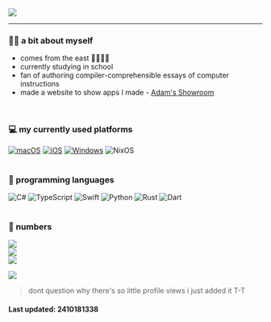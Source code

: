 <picture>
  <source
    srcset="https://readme-typing-svg.demolab.com?font=Noto+Sans&weight=600&size=23&duration=6000&pause=1000&color=FFFFFF&background=FFFFFF00&vCenter=true&width=600&height=38&lines=Hello%2C+world!+You+have+discovered+a+programmist!!!;%E4%BD%A0%E5%A5%BD%EF%BC%8C%E4%B8%96%E7%95%8C%EF%BC%81%E4%BD%A0%E5%8F%91%E7%8E%B0%E4%BA%86%E4%B8%80%E5%8F%AA%E9%87%8E%E7%94%9F%E7%9A%84%E7%A8%8B%E5%BA%8F%E7%8C%BF%EF%BC%81%EF%BC%81%EF%BC%81;%D0%9F%D1%80%D0%B8%D0%B2%D0%B5%D1%82%2C+%D0%BC%D0%B8%D1%80!+%D0%A2%D1%8B+%D0%BE%D1%82%D0%BA%D1%80%D1%8B%D0%BB%D0%B8+%D0%BF%D1%80%D0%BE%D0%B3%D1%80%D0%B0%D0%BC%D0%BC%D0%B8%D1%81%D1%82%D0%B0!!!"
    media="(prefers-color-scheme: dark)"
  />
  <source
    srcset="https://readme-typing-svg.demolab.com?font=Noto+Sans&weight=600&size=23&duration=6000&pause=1000&color=000000&background=FFFFFF00&vCenter=true&width=600&height=38&lines=Hello%2C+world!+You+have+discovered+a+programmer!!!;%E4%BD%A0%E5%A5%BD%EF%BC%8C%E4%B8%96%E7%95%8C%EF%BC%81%E4%BD%A0%E5%8F%91%E7%8E%B0%E4%BA%86%E4%B8%80%E5%8F%AA%E9%87%8E%E7%94%9F%E7%9A%84%E7%A8%8B%E5%BA%8F%E7%8C%BF%EF%BC%81%EF%BC%81%EF%BC%81;%D0%9F%D1%80%D0%B8%D0%B2%D0%B5%D1%82%2C+%D0%BC%D0%B8%D1%80!+%D0%A2%D1%8B+%D0%BE%D1%82%D0%BA%D1%80%D1%8B%D0%BB%D0%B8+%D0%BF%D1%80%D0%BE%D0%B3%D1%80%D0%B0%D0%BC%D0%BC%D0%B8%D1%81%D1%82%D0%B0!!!"
    media="(prefers-color-scheme: light), (prefers-color-scheme: no-preference)"
  />
  <img src="https://readme-typing-svg.demolab.com?font=Noto+Sans&weight=600&size=23&duration=6000&pause=1000&color=000000&background=FFFFFF00&vCenter=true&width=600&height=38&lines=Hello%2C+world!+You+have+discovered+a+programmer!!!;%E4%BD%A0%E5%A5%BD%EF%BC%8C%E4%B8%96%E7%95%8C%EF%BC%81%E4%BD%A0%E5%8F%91%E7%8E%B0%E4%BA%86%E4%B8%80%E5%8F%AA%E9%87%8E%E7%94%9F%E7%9A%84%E7%A8%8B%E5%BA%8F%E7%8C%BF%EF%BC%81%EF%BC%81%EF%BC%81;%D0%9F%D1%80%D0%B8%D0%B2%D0%B5%D1%82%2C+%D0%BC%D0%B8%D1%80!+%D0%A2%D1%8B+%D0%BE%D1%82%D0%BA%D1%80%D1%8B%D0%BB%D0%B8+%D0%BF%D1%80%D0%BE%D0%B3%D1%80%D0%B0%D0%BC%D0%BC%D0%B8%D1%81%D1%82%D0%B0!!!" />
</picture>

<hr/>

### 💆‍♂️ a bit about myself
- comes from the east 🍚🧑‍🌾🌾
- currently studying in school
- fan of authoring compiler-comprehensible essays of computer instructions
- made a website to show apps I made - [Adam's Showroom](https://adamcv.com)
<br>

### 💻 my currently used platforms
[![macOS](https://img.shields.io/badge/macOS%2015-4f4f4f?style=for-the-badge&logo=apple&logoColor=white)](https://www.apple.com/macos/)
[![iOS](https://img.shields.io/badge/iOS%2018-4f4f4f?style=for-the-badge&logo=apple&logoColor=white)](https://www.apple.com/ios/)
[![Windows](https://img.shields.io/badge/Windows%2011-0078d4?style=for-the-badge&logo=windows11&logoColor=white)](https://www.microsoft.com/windows)
![NixOS](https://img.shields.io/badge/NIXOS-5277C3.svg?style=for-the-badge&logo=NixOS&logoColor=white)
<br><br>

### 🌱 programming languages
![C#](https://img.shields.io/badge/-C%23-9264d5?style=for-the-badge&logo=C%23&logoColor=white)
![TypeScript](https://img.shields.io/badge/-TypeScript-265DB2?style=for-the-badge&logo=typescript&logoColor=white)
![Swift](https://img.shields.io/badge/-Swift-f05138?style=for-the-badge&logo=Swift&logoColor=white)
![Python](https://img.shields.io/badge/-Python-3776ab?style=for-the-badge&logo=Python&logoColor=white)
![Rust](https://img.shields.io/badge/-Rust-F23A12?style=for-the-badge&logo=rust&logoColor=white)
![Dart](https://img.shields.io/badge/-Dart-0B458B?style=for-the-badge&logo=dart&logoColor=white)
<br><br>

### 🔢 numbers
<picture>
  <source
    srcset="https://github-readme-stats.vercel.app/api?username=wind-explorer&show_icons=true&hide_title=true&theme=dracula"
    media="(prefers-color-scheme: dark)"
  />
  <source
    srcset="https://github-readme-stats.vercel.app/api?username=wind-explorer&show_icons=true&hide_title=true"
    media="(prefers-color-scheme: light), (prefers-color-scheme: no-preference)"
  />
  <img src="https://github-readme-stats.vercel.app/api?username=wind-explorer&show_icons=true&hide_title=true" />
</picture>

<br>

<picture>
  <source
    srcset="https://streak-stats.demolab.com/?user=Wind-Explorer&show_icons=true&hide_title=true&theme=dracula&card_width=468"
    media="(prefers-color-scheme: dark)"
  />
  <source
    srcset="https://streak-stats.demolab.com/?user=Wind-Explorer&show_icons=true&hide_title=true&card_width=468"
    media="(prefers-color-scheme: light), (prefers-color-scheme: no-preference)"
  />
  <img src="https://streak-stats.demolab.com/?user=Wind-Explorer&show_icons=true&hide_title=true&card_width=468" />
</picture>

<br>

<picture>
  <source
    srcset="https://github-readme-stats.vercel.app/api/top-langs/?username=Wind-Explorer&layout=compact&hide_title=true&card_width=468&theme=dracula"
    media="(prefers-color-scheme: dark)"
  />
  <source
    srcset="https://github-readme-stats.vercel.app/api/top-langs/?username=Wind-Explorer&layout=compact&hide_title=true&card_width=468"
    media="(prefers-color-scheme: light), (prefers-color-scheme: no-preference)"
  />
  <img src="https://github-readme-stats.vercel.app/api/top-langs/?username=Wind-Explorer&layout=compact&hide_title=true&card_width=468" />
</picture>


![](https://komarev.com/ghpvc/?username=wind-explorer)

> dont question why there's so little profile views i just added it T-T

#### Last updated: 2410181338

